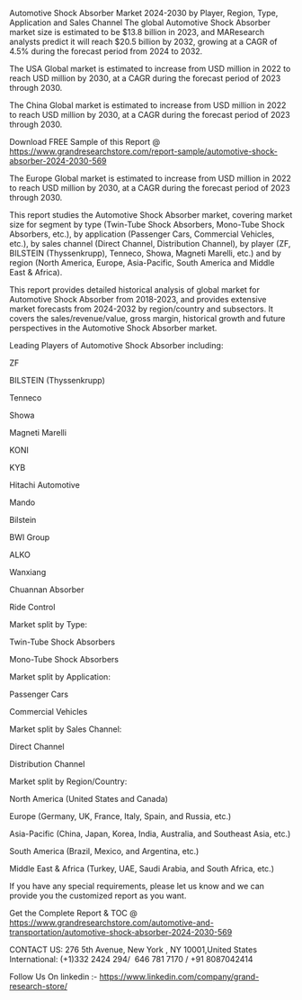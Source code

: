 Automotive Shock Absorber Market 2024-2030 by Player, Region, Type, Application and Sales Channel
The global Automotive Shock Absorber market size is estimated to be $13.8 billion in 2023, and MAResearch analysts predict it will reach $20.5 billion by 2032, growing at a CAGR of 4.5% during the forecast period from 2024 to 2032.

The USA Global market is estimated to increase from USD million in 2022 to reach USD million by 2030, at a CAGR during the forecast period of 2023 through 2030.

The China Global market is estimated to increase from USD million in 2022 to reach USD million by 2030, at a CAGR during the forecast period of 2023 through 2030.

Download FREE Sample of this Report @ https://www.grandresearchstore.com/report-sample/automotive-shock-absorber-2024-2030-569

The Europe Global market is estimated to increase from USD million in 2022 to reach USD million by 2030, at a CAGR during the forecast period of 2023 through 2030.

This report studies the Automotive Shock Absorber market, covering market size for segment by type (Twin-Tube Shock Absorbers, Mono-Tube Shock Absorbers, etc.), by application (Passenger Cars, Commercial Vehicles, etc.), by sales channel (Direct Channel, Distribution Channel), by player (ZF, BILSTEIN (Thyssenkrupp), Tenneco, Showa, Magneti Marelli, etc.) and by region (North America, Europe, Asia-Pacific, South America and Middle East & Africa).

This report provides detailed historical analysis of global market for Automotive Shock Absorber from 2018-2023, and provides extensive market forecasts from 2024-2032 by region/country and subsectors. It covers the sales/revenue/value, gross margin, historical growth and future perspectives in the Automotive Shock Absorber market.

Leading Players of Automotive Shock Absorber including:

ZF

BILSTEIN (Thyssenkrupp)

Tenneco

Showa

Magneti Marelli

KONI

KYB

Hitachi Automotive

Mando

Bilstein

BWI Group

ALKO

Wanxiang

Chuannan Absorber

Ride Control

Market split by Type:

Twin-Tube Shock Absorbers

Mono-Tube Shock Absorbers

Market split by Application:

Passenger Cars

Commercial Vehicles

Market split by Sales Channel:

Direct Channel

Distribution Channel

Market split by Region/Country:

North America (United States and Canada)

Europe (Germany, UK, France, Italy, Spain, and Russia, etc.)

Asia-Pacific (China, Japan, Korea, India, Australia, and Southeast Asia, etc.)

South America (Brazil, Mexico, and Argentina, etc.)

Middle East & Africa (Turkey, UAE, Saudi Arabia, and South Africa, etc.)

If you have any special requirements, please let us know and we can provide you the customized report as you want.

Get the Complete Report & TOC @ https://www.grandresearchstore.com/automotive-and-transportation/automotive-shock-absorber-2024-2030-569

CONTACT US:
276 5th Avenue, New York , NY 10001,United States
International: (+1)332 2424 294/  646 781 7170 / +91 8087042414

Follow Us On linkedin :- https://www.linkedin.com/company/grand-research-store/
